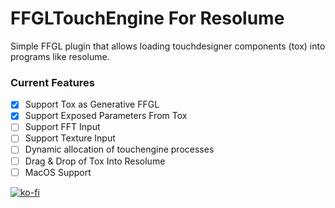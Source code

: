 # FFGLTouchEngine For Resolume

Simple FFGL plugin that allows loading touchdesigner components (tox) into programs like resolume. 

### Current Features
- [x] Support Tox as Generative FFGL
- [x] Support Exposed Parameters From Tox
- [ ] Support FFT Input
- [ ] Support Texture Input
- [ ] Dynamic allocation of touchengine processes
- [ ] Drag & Drop of Tox Into Resolume
- [ ] MacOS Support

[![ko-fi](https://ko-fi.com/img/githubbutton_sm.svg)](https://ko-fi.com/Q5Q6YUGIA)
